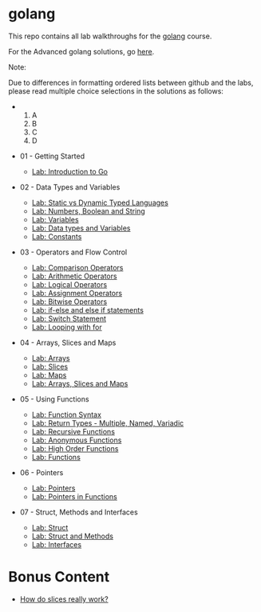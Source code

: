 # golang

This repo contains all lab walkthroughs for the [golang](https://kodekloud.com/courses/golang/) course.

For the Advanced golang solutions, go [here](https://github.com/kodekloudhub/advanced-golang).

Note:

Due to differences in formatting ordered lists between github and the labs, please read multiple choice selections in the solutions as follows:

*   1. A
    1. B
    1. C
    1. D


* 01 - Getting Started
    * [Lab: Introduction to Go](./docs/01-getting-started/01-introduction-to-go.md)
* 02 - Data Types and Variables
    * [Lab: Static vs Dynamic Typed Languages](./docs/02-data-types-and-variables/01-static-vs-dynamic-typed-languages.md)
    * [Lab: Numbers, Boolean and String](./docs/02-data-types-and-variables/02-number-boolean-and-string.md)
    * [Lab: Variables](./docs/02-data-types-and-variables/03-variables.md)
    * [Lab: Data types and Variables](./docs/02-data-types-and-variables/04-data-types-and-variables.md)
    * [Lab: Constants](./docs/02-data-types-and-variables/05-constants.md)
* 03 - Operators and Flow Control
    * [Lab: Comparison Operators](./docs/03-operators-and-flow-control/01-comparison-operators.md)
    * [Lab: Arithmetic Operators](./docs/03-operators-and-flow-control/02-arithmetic-operators.md)
    * [Lab: Logical Operators](./docs/03-operators-and-flow-control/03-logical-operators.md)
    * [Lab: Assignment Operators](./docs/03-operators-and-flow-control/04-assignment-operators.md)
    * [Lab: Bitwise Operators](./docs/03-operators-and-flow-control/05-bitwise-operators.md)
    * [Lab: if-else and else if statements](./docs/03-operators-and-flow-control/06-if-else-and-elseif-statements.md)
    * [Lab: Switch Statement](./docs/03-operators-and-flow-control/07-switch-statement.md)
    * [Lab: Looping with for](./docs/03-operators-and-flow-control/08-looping-with-for.md)
* 04 - Arrays, Slices and Maps
    * [Lab: Arrays](./docs/04-arrays-slices-and-maps/01-arrays.md)
    * [Lab: Slices](./docs/04-arrays-slices-and-maps/02-slices.md)
    * [Lab: Maps](./docs/04-arrays-slices-and-maps/03-maps.md)
    * [Lab: Arrays, Slices and Maps](./docs/04-arrays-slices-and-maps/04-arrays-slices-and-maps.md)
* 05 - Using Functions
    * [Lab: Function Syntax](./docs/05-using-functions.md/01-function-syntax.md)
    * [Lab: Return Types - Multiple, Named, Variadic](./docs/05-using-functions.md/02-return-types-multiple-named-variadic.md)
    * [Lab: Recursive Functions](./docs/05-using-functions.md/03-recursive-functions.md)
    * [Lab: Anonymous Functions](./docs/05-using-functions.md/04-anonymous-functions.md)
    * [Lab: High Order Functions](./docs/05-using-functions.md/05-high-order-functions.md)
    * [Lab: Functions](./docs/05-using-functions.md/06-functions.md)
* 06 - Pointers
    * [Lab: Pointers](./docs/06-pointers/01-pointers.md)
    * [Lab: Pointers in Functions](./docs/06-pointers/02-pointers-in-functions.md)
* 07 - Struct, Methods and Interfaces
    * [Lab: Struct](./docs/07-struct-methods-and-interfaces/01-struct.md)
    * [Lab: Struct and Methods](./docs/07-struct-methods-and-interfaces/02-struct-and-methods.md)
    * [Lab: Interfaces](./docs/07-struct-methods-and-interfaces/03-interfaces.md)

# Bonus Content

* [How do slices really work?](./docs/08-additional-content/01-how-do-slices-really-work.md)